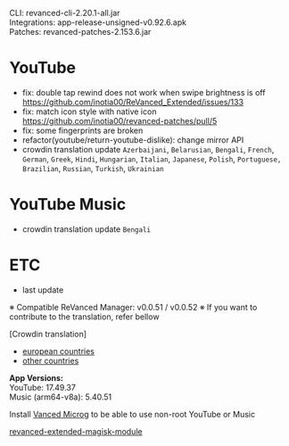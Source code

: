 CLI: revanced-cli-2.20.1-all.jar  
Integrations: app-release-unsigned-v0.92.6.apk  
Patches: revanced-patches-2.153.6.jar  

YouTube
==
- fix: double tap rewind does not work when swipe brightness is off https://github.com/inotia00/ReVanced_Extended/issues/133
- fix: match icon style with native icon https://github.com/inotia00/revanced-patches/pull/5
- fix: some fingerprints are broken
- refactor(youtube/return-youtube-dislike): change mirror API
- crowdin translation update
`Azerbaijani`, `Belarusian`, `Bengali`, `French`, `German`, `Greek`, `Hindi`, `Hungarian`, `Italian`, `Japanese`, `Polish`, `Portuguese, Brazilian`, `Russian`, `Turkish`, `Ukrainian`

YouTube Music
==
- crowdin translation update
`Bengali`

ETC
==
- last update

※ Compatible ReVanced Manager: v0.0.51 / v0.0.52
※ If you want to contribute to the translation, refer bellow

[Crowdin translation]
- [european countries](https://crowdin.com/project/revancedextendedeu)
- [other countries](https://crowdin.com/project/revancedextended)
  
**App Versions:**  
YouTube: 17.49.37  
Music (arm64-v8a): 5.40.51  

Install [Vanced Microg](https://github.com/TeamVanced/VancedMicroG/releases) to be able to use non-root YouTube or Music  

[revanced-extended-magisk-module](https://github.com/Smart123s/revanced-extended-autobuild)  
